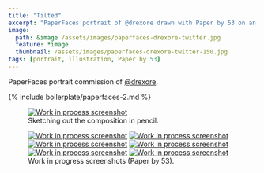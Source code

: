 ```yaml
---
title: "Tilted"
excerpt: "PaperFaces portrait of @drexore drawn with Paper by 53 on an iPad."
image: 
  path: &image /assets/images/paperfaces-drexore-twitter.jpg 
  feature: *image
  thumbnail: /assets/images/paperfaces-drexore-twitter-150.jpg
tags: [portrait, illustration, Paper by 53]
---
```


PaperFaces portrait commission of <a href="http://twitter.com/drexore">@drexore</a>.

{% include boilerplate/paperfaces-2.md %}

<figure>
  <a href="{{ site.url }}/assets/images/paperfaces-drexore-process-1-lg.jpg"><img src="{{ site.url }}/assets/images/paperfaces-drexore-process-1-750.jpg" alt="Work in process screenshot"></a>
  <figcaption>Sketching out the composition in pencil.</figcaption>
</figure>

<figure class="half">
  <a href="{{ site.url }}/assets/images/paperfaces-drexore-process-2-lg.jpg"><img src="{{ site.url }}/assets/images/paperfaces-drexore-process-2-600.jpg" alt="Work in process screenshot"></a>
  <a href="{{ site.url }}/assets/images/paperfaces-drexore-process-3-lg.jpg"><img src="{{ site.url }}/assets/images/paperfaces-drexore-process-3-600.jpg" alt="Work in process screenshot"></a>
  <a href="{{ site.url }}/assets/images/paperfaces-drexore-process-4-lg.jpg"><img src="{{ site.url }}/assets/images/paperfaces-drexore-process-4-600.jpg" alt="Work in process screenshot"></a>
  <a href="{{ site.url }}/assets/images/paperfaces-drexore-process-5-lg.jpg"><img src="{{ site.url }}/assets/images/paperfaces-drexore-process-5-600.jpg" alt="Work in process screenshot"></a>
  <a href="{{ site.url }}/assets/images/paperfaces-drexore-process-6-lg.jpg"><img src="{{ site.url }}/assets/images/paperfaces-drexore-process-6-600.jpg" alt="Work in process screenshot"></a>
  <a href="{{ site.url }}/assets/images/paperfaces-drexore-process-7-lg.jpg"><img src="{{ site.url }}/assets/images/paperfaces-drexore-process-7-600.jpg" alt="Work in process screenshot"></a>
  <figcaption>Work in progress screenshots (Paper by 53).</figcaption>
</figure>
